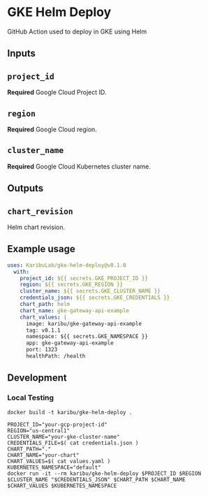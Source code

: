 # GKE Helm Deploy

GitHub Action used to deploy in GKE using Helm

## Inputs

## `project_id`

**Required** Google Cloud Project ID.

## `region`

**Required** Google Cloud region.

## `cluster_name`

**Required** Google Cloud Kubernetes cluster name.

## Outputs

## `chart_revision`

Helm chart revision.

## Example usage

```yaml
uses: KaribuLab/gke-helm-deploy@v0.1.0
  with:
    project_id: ${{ secrets.GKE_PROJECT_ID }}
    region: ${{ secrets.GKE_REGION }}
    cluster_name: ${{ secrets.GKE_CLUSTER_NAME }}
    credentials_json: ${{ secrets.GKE_CREDENTIALS }}
    chart_path: helm
    chart_name: gke-gateway-api-example
    chart_values: |
      image: karibu/gke-gateway-api-example
      tag: v0.1.1
      namespace: ${{ secrets.GKE_NAMESPACE }}
      app: gke-gateway-api-example
      port: 1323
      healthPath: /health
```

## Development

### Local Testing

```shell
docker build -t karibu/gke-helm-deploy .
```

```shell
PROJECT_ID="your-gcp-project-id"
REGION="us-central1"
CLUSTER_NAME="your-gke-cluster-name"
CREDENTIALS_FILE=$( cat credentials.json )
CHART_PATH="."
CHART_NAME="your-chart"
CHART_VALUES=$( cat values.yaml )
KUBERNETES_NAMESPACE="default"
docker run -it --rm karibu/gke-helm-deploy $PROJECT_ID $REGION $CLUSTER_NAME "$CREDENTIALS_JSON" $CHART_PATH $CHART_NAME $CHART_VALUES $KUBERNETES_NAMESPACE
```